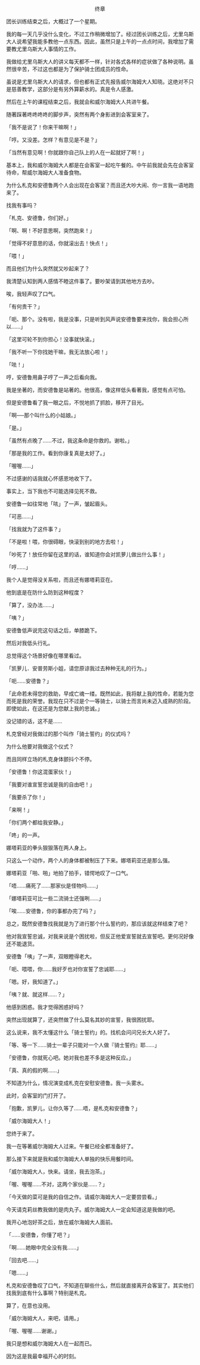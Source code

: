 <p align="center">终章</p>

团长训练结束之后，大概过了一个星期。

我的每一天几乎没什么变化，不过工作稍微增加了。经过团长训练之后，尤里乌斯大人说希望我能多教他一点东西。因此，虽然只是上午的一点点时间，我增加了需要教尤里乌斯大人事情的工作。

我做给尤里乌斯大人的讲义每天都不一样，针对各式各样的症状做了各种说明。虽然很辛苦，不过这也都是为了保护骑士团成员的性命。

虽说是尤里乌斯大人的请求，但也都有正式先报告威尔海姆大人知晓。这绝对不只是慈善教学，这部分是有另外算薪水的。真是令人感激。

然后在上午的课程结束之后，我就会和威尔海姆大人共进午餐。

随著踩著咚咚咚咚的脚步声，突然有两个身影进到会客室来了。

「我不是说了！你来干嘛啊！」

「哼。又没差。怎样？有意见是不是？」

「当然有意见啊！你就跟你自己队上的人在一起就好了啊！」

基本上，我和威尔海姆大人都是在会客室一起吃午餐的。中午前我就会先在会客室待命，帮威尔海姆大人准备食物。

为什么札克和安德鲁两个人会出现在会客室？而且还大吵大闹、你一言我一语地跑来了。

找我有事吗？

「札克、安德鲁，你们好。」

「啊、啊！不好意思啊，突然跑来！」

「觉得不好意思的话，你就滚出去！快点！」

「喂！」

而且他们为什么突然就又吵起来了？

我清楚认知到两人感情不睦这件事了。要吵架请到其他地方去吵。

唉，我轻声叹了口气。

「有何贵干？」

「呃、那个。没有啦，我是没事，只是听到风声说安德鲁要来找你，我会担心所以……」

「这里可轮不到你担心！没事就快滚。」

「我不听一下你找她干嘛，我无法放心啦！」

「呿！」

哼，安德鲁用鼻子哼了一声之后看向我。

我是坐著的，而安德鲁是站著的。他很高，像这样低头看著我，感觉有点可怕。

但是安德鲁看了我一眼之后，不悦地抓了抓脸，移开了目光。

「啊──那个叫什么的小姑娘。」

「是。」

「虽然有点晚了……不过，我这条命是你救的。谢啦。」

「那是我的工作。看到你康复真是太好了。」

「喔喔……」

不过感谢的话我就心怀感恩地收下了。

事实上，当下我也不可能选择见死不救。

安德鲁一如往常地「呿」了一声，皱起眉头。

「可恶……」

「找我就为了这件事？」

「不是啦！喂，你很碍眼，快滚到别的地方去啦！」

「吵死了！放任你留在这里的话，谁知道你会对凯萝儿做出什么事！」

「哼……」

我个人是觉得没关系啦，而且还有娜塔莉亚在。

他到底是在防什么防到这种程度？

「算了，没办法……」

「咦？」

安德鲁低声说完这句话之后，单膝跪下。

然后对我低头行礼。

总觉得这个场景好像在哪里看过。

「凯萝儿．安普劳斯小姐，请您原谅我过去种种无礼的行为。」

「呃……安德鲁？」

「此命若未得您的救助，早成亡魂一缕。既然如此，我将献上我的性命，若能为您而死是我的荣誉。我现在只不过是个一等骑士，以骑士而言尚未迈入成熟的阶段。即使如此，在这还是为您献上我的忠诚。」

没记错的话，这不是……

札克曾经对我做过的那个叫作「骑士誓约」的仪式吗？

为什么他要对我做这个仪式？

而且同样立场的札克身体颤抖个不停。

「安德鲁！你这混蛋家伙！」

「我要对谁宣誓忠诚是我的自由吧！」

「我要杀了你！」

「来啊！」

「你们两个都给我安静。」

「咚」的一声。

娜塔莉亚的拳头狠狠落在两人身上。

只这么一个动作，两个人的身体都被制压了下来。娜塔莉亚还是那么强。

娜塔莉亚「啪、啪」地拍了拍手，错愕地叹了一口气。

「唔……痛死了……那家伙是怪物吗……」

「娜塔莉亚可比一些二流骑士还强咧……」

「唉……安德鲁，你的事都办完了吗？」

总之，既然安德鲁找我就是为了进行那个什么誓约的，那应该就这样结束了吧？

他对我宣誓忠诚，对我来说是个困扰啦，但反正他爱宣誓就去宣誓吧。更何况好像还不能退货。

安德鲁「咦」了一声，双眼瞪得老大。

「呃、喂喂，你……我好歹也对你宣誓了忠诚耶……」

「嗯。好，我知道了。」

「咦？就、就这样……？」

他感到困惑。我才觉得困惑好吗？

突然出现就算了，还突然做了什么莫名其妙的宣誓，我很困扰耶。

这么说来，我不太懂这什么「骑士誓约」的。找机会问问兄长大人好了。

「等、等一下……骑士一辈子只能对一个人做『骑士誓约』耶……」

「安德鲁，你就死心吧。她对我也差不多是这种反应。」

「真、真的假的啊……」

不知道为什么，情况演变成札克在安慰安德鲁。我一头雾水。

此时，会客室的门打开了。

「抱歉，凯萝儿，让你久等了……唔，是札克和安德鲁？」

「威尔海姆大人！」

您终于来了。

我一在等著威尔海姆大人过来。午餐已经全都准备好了。

那么接下来就是我和威尔海姆大人单独的快乐用餐时间。

「威尔海姆大人，快来。请坐，我去泡茶。」

「喔、喔喔……不对，这两个家伙是……？」

「今天做的菜可是我的自信之作。请威尔海姆大人一定要尝尝看。」

今天请克莉丝教我做的是肉丸子。威尔海姆大人一定会知道这是我做的吧。

我开心地泡好茶之后，放在威尔海姆大人面前。

「……安德鲁，你懂了吧？」

「啊……她眼中完全没有我……」

「回去吧……」

「嗯……」

札克和安德鲁叹了口气，不知道在聊些什么，然后就直接离开会客室了。其实他们找我到底有什么事啊？特别是札克。

算了，在意也没用。

「威尔海姆大人，来吧，请用。」

「喔、喔喔……谢谢。」

我只是想和威尔海姆大人在一起而已。

因为这是我最幸福开心的时刻。

